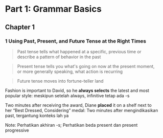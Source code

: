 # Part 1: Grammar Basics

## Chapter 1 

### 1 Using Past, Present, and Future Tense at the Right Times

> Past tense tells what happened at a specific, previous time or describe a pattern of behavior in the past

> Present tense tells you what's going on now at the present moment, or more generally speaking, what action is recurring

> Future tense moves into fortune-teller land

Fashion is important to David, so he **always selects** the latest and most popular style: meskipun setelah always, infinitive tetap ada -s

Two minutes after receiving the award, Diane **placed** it on a shelf next to her “Best Dressed, Considering” medal: Two minutes after mengindikasikan past, tergantung konteks lah ya 

Note: Perhatikan akhiran -s; Perhatikan beda present dan present progressive
